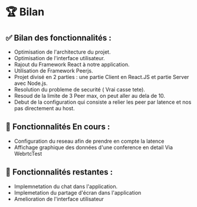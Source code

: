 

# 🏆 Bilan 

##  ✅ Bilan des fonctionnalités :
* Optimisation de l'architecture du projet.
* Optimisation de l'interface utilisateur.
* Rajout du Framework React à notre application.
* Utilisation de Framework Peerjs.
* Projet divisé en 2 parties : une partie Client en React.JS et partie Server avec Node.js.
* Resolution du probleme de securité ( Vrai casse tete).
* Resoud de la limite de 3 Peer max, on peut aller au dela de 10. 
* Debut de la configuration qui consiste a relier les peer par latence et nos pas directement au host. 


## 🌸 Fonctionnalités En cours :
* Configuration du reseau afin de prendre en compte la latence 
* Affichage graphique des données d'une conference en detail Via WebrtcTest


## 🚧 Fonctionnalités restantes :
* Implemnetation du chat dans l'application.
* Implemetation du partage d'écran dans l'application
* Amelioration de l'interface utilisateur
